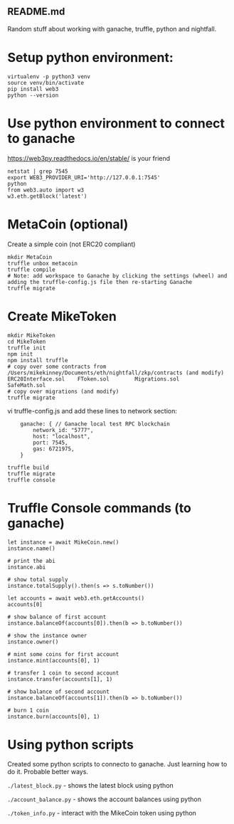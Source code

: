## README.md

Random stuff about working with ganache, truffle, python and nightfall. 

# Setup python environment:

```
virtualenv -p python3 venv
source venv/bin/activate
pip install web3
python --version
```

# Use python environment to connect to ganache

https://web3py.readthedocs.io/en/stable/ is your friend

```
netstat | grep 7545
export WEB3_PROVIDER_URI='http://127.0.0.1:7545'
python
from web3.auto import w3
w3.eth.getBlock('latest')
```

# MetaCoin (optional)
Create a simple coin (not ERC20 compliant)

```
mkdir MetaCoin
truffle unbox metacoin
truffle compile
# Note: add workspace to Ganache by clicking the settings (wheel) and adding the truffle-config.js file then re-starting Ganache
truffle migrate
```

# Create MikeToken

```
mkdir MikeToken
cd MikeToken
truffle init
npm init
npm install truffle
# copy over some contracts from /Users/mikekinney/Documents/eth/nightfall/zkp/contracts (and modify)
ERC20Interface.sol    FToken.sol        Migrations.sol        SafeMath.sol
# copy over migrations (and modify)
truffle migrate
```

vi truffle-config.js and add these lines to network section:

        ganache: { // Ganache local test RPC blockchain
            network_id: "5777",
            host: "localhost",
            port: 7545,
            gas: 6721975,
        }

```
truffle build
truffle migrate
truffle console
```

# Truffle Console commands (to ganache)

```
let instance = await MikeCoin.new()
instance.name()

# print the abi
instance.abi

# show total supply
instance.totalSupply().then(s => s.toNumber())

let accounts = await web3.eth.getAccounts()
accounts[0]

# show balance of first account
instance.balanceOf(accounts[0]).then(b => b.toNumber())

# show the instance owner
instance.owner()

# mint some coins for first account
instance.mint(accounts[0], 1)

# transfer 1 coin to second account
instance.transfer(accounts[1], 1)

# show balance of second account
instance.balanceOf(accounts[1]).then(b => b.toNumber())

# burn 1 coin
instance.burn(accounts[0], 1)
```

# Using python scripts
Created some python scripts to connecto to ganache. Just learning how to do it. Probable better ways.

`./latest_block.py` - shows the latest block using python

`./account_balance.py` - shows the account balances using python

`./token_info.py` - interact with the MikeCoin token using python

